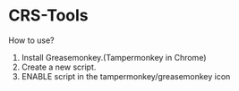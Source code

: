 # CRS-Tools
How to use?
1. Install Greasemonkey.(Tampermonkey in Chrome)
2. Create a new script.
3. ENABLE script in the tampermonkey/greasemonkey icon
